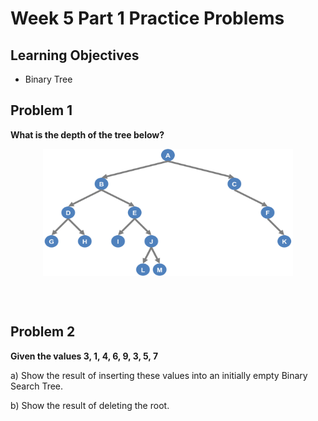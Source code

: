 Week 5 Part 1 Practice Problems
========================

Learning Objectives
-------------------
- Binary Tree


Problem 1
---------

**What is the depth of the tree below?**

<p>
        <img alt="" src="pix_tree_problem.png" style="width: 400px; height: 203px; display: block; margin-left: auto; margin-right: auto;" /></p>

        
<br><br>

Problem 2
---------

**Given the values 3, 1, 4, 6, 9, 3, 5, 7**

a) Show the result of inserting these values into an initially empty Binary Search Tree.


b) Show the result of deleting the root.

<br><br>